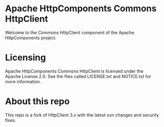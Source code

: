 # Apache HttpComponents Commons HttpClient

Welcome to the Commons HttpClient component of the Apache HttpComponents
project.

# Licensing

Apache HttpComponents Commons HttpClient is licensed under the
Apache License 2.0. See the files called LICENSE.txt and NOTICE.txt
for more information.

# About this repo

This repo is a fork of HttpClient 3.x with the latest svn changes and security fixes.
